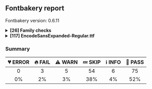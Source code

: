 ## Fontbakery report

Fontbakery version: 0.6.11

<details>
<summary><b>[26] Family checks</b></summary>
<details>
<summary>:information_source: <b>INFO:</b> Do we have the latest version of FontBakery installed?</summary>

* [com.google.fonts/check/fontbakery_version](https://github.com/googlefonts/fontbakery/search?q=com.google.fonts/check/fontbakery_version)
* :information_source: **INFO** fontbakery (0.6.11)  - Well designed Font QA tool, written in Python 3
  INSTALLED: 0.6.11 (latest)

* :bread: **PASS** Font Bakery is up-to-date

</details>
<details>
<summary>:bread: <b>PASS:</b> Does DESCRIPTION file contain broken links?</summary>

* [com.google.fonts/check/003](https://github.com/googlefonts/fontbakery/search?q=com.google.fonts/check/003)
* :bread: **PASS** All links in the DESCRIPTION file look good!

</details>
<details>
<summary>:bread: <b>PASS:</b> Is this a proper HTML snippet?</summary>

* [com.google.fonts/check/004](https://github.com/googlefonts/fontbakery/search?q=com.google.fonts/check/004)
* :bread: **PASS** fonts/encodesansexpanded/DESCRIPTION.en_us.html is a propper HTML file.

</details>
<details>
<summary>:bread: <b>PASS:</b> DESCRIPTION.en_us.html must have more than 200 bytes.</summary>

* [com.google.fonts/check/005](https://github.com/googlefonts/fontbakery/search?q=com.google.fonts/check/005)
* :bread: **PASS** DESCRIPTION.en_us.html is larger than 200 bytes.

</details>
<details>
<summary>:bread: <b>PASS:</b> DESCRIPTION.en_us.html must have less than 1000 bytes.</summary>

* [com.google.fonts/check/006](https://github.com/googlefonts/fontbakery/search?q=com.google.fonts/check/006)
* :bread: **PASS** DESCRIPTION.en_us.html is smaller than 1000 bytes.

</details>
<details>
<summary>:bread: <b>PASS:</b> Check font has a license.</summary>

* [com.google.fonts/check/028](https://github.com/googlefonts/fontbakery/search?q=com.google.fonts/check/028)
* :bread: **PASS** Found license at '/Users/stephennixon/type-repos/google-font-repos/Encode-Sans/OFL.txt'

</details>
<details>
<summary>:bread: <b>PASS:</b> All tabular figures must have the same width across the RIBBI-family.</summary>

* [com.google.fonts/check/tnum_horizontal_metrics](https://github.com/googlefonts/fontbakery/search?q=com.google.fonts/check/tnum_horizontal_metrics)
* :bread: **PASS** OK

</details>
<details>
<summary>:bread: <b>PASS:</b> Checking all files are in the same directory.</summary>

* [com.google.fonts/check/002](https://github.com/googlefonts/fontbakery/search?q=com.google.fonts/check/002)
* :bread: **PASS** All files are in the same directory.

</details>
<details>
<summary>:bread: <b>PASS:</b> Is the command `ftxvalidator` (Apple Font Tool Suite) available?</summary>

* [com.google.fonts/check/ftxvalidator_is_available](https://github.com/googlefonts/fontbakery/search?q=com.google.fonts/check/ftxvalidator_is_available)
* :bread: **PASS** ftxvalidator is available.

</details>
<details>
<summary>:bread: <b>PASS:</b> Fonts have equal unicode encodings?</summary>

* [com.google.fonts/check/013](https://github.com/googlefonts/fontbakery/search?q=com.google.fonts/check/013)
* :bread: **PASS** Fonts have equal unicode encodings.

</details>
<details>
<summary>:bread: <b>PASS:</b> Make sure all font files have the same version value.</summary>

* [com.google.fonts/check/014](https://github.com/googlefonts/fontbakery/search?q=com.google.fonts/check/014)
* :bread: **PASS** All font files have the same version.

</details>
<details>
<summary>:bread: <b>PASS:</b> Fonts have consistent PANOSE proportion?</summary>

* [com.google.fonts/check/009](https://github.com/googlefonts/fontbakery/search?q=com.google.fonts/check/009)
* :bread: **PASS** Fonts have consistent PANOSE proportion.

</details>
<details>
<summary>:bread: <b>PASS:</b> Fonts have consistent PANOSE family type?</summary>

* [com.google.fonts/check/010](https://github.com/googlefonts/fontbakery/search?q=com.google.fonts/check/010)
* :bread: **PASS** Fonts have consistent PANOSE family type.

</details>
<details>
<summary>:bread: <b>PASS:</b> Fonts have consistent underline thickness?</summary>

* [com.google.fonts/check/008](https://github.com/googlefonts/fontbakery/search?q=com.google.fonts/check/008)
* :bread: **PASS** Fonts have consistent underline thickness.

</details>
<details>
<summary>:zzz: <b>SKIP:</b> Check METADATA.pb parse correctly. </summary>

* [com.google.fonts/check/metadata/parses](https://github.com/googlefonts/fontbakery/search?q=com.google.fonts/check/metadata/parses)
* :zzz: **SKIP** Font family at 'fonts/encodesansexpanded' lacks a METADATA.pb file.

</details>
<details>
<summary>:zzz: <b>SKIP:</b> Font designer field in METADATA.pb must not be 'unknown'.</summary>

* [com.google.fonts/check/007](https://github.com/googlefonts/fontbakery/search?q=com.google.fonts/check/007)
* :zzz: **SKIP** Unfulfilled Conditions: family_metadata

</details>
<details>
<summary>:zzz: <b>SKIP:</b> METADATA.pb: Fontfamily is listed on Google Fonts API?</summary>

* [com.google.fonts/check/081](https://github.com/googlefonts/fontbakery/search?q=com.google.fonts/check/081)
* :zzz: **SKIP** Unfulfilled Conditions: family_metadata

</details>
<details>
<summary>:zzz: <b>SKIP:</b> METADATA.pb: check if fonts field only has unique "full_name" values.</summary>

* [com.google.fonts/check/083](https://github.com/googlefonts/fontbakery/search?q=com.google.fonts/check/083)
* :zzz: **SKIP** Unfulfilled Conditions: family_metadata

</details>
<details>
<summary>:zzz: <b>SKIP:</b> METADATA.pb: check if fonts field only contains unique style:weight pairs.</summary>

* [com.google.fonts/check/084](https://github.com/googlefonts/fontbakery/search?q=com.google.fonts/check/084)
* :zzz: **SKIP** Unfulfilled Conditions: family_metadata

</details>
<details>
<summary>:zzz: <b>SKIP:</b> METADATA.pb license is "APACHE2", "UFL" or "OFL"?</summary>

* [com.google.fonts/check/085](https://github.com/googlefonts/fontbakery/search?q=com.google.fonts/check/085)
* :zzz: **SKIP** Unfulfilled Conditions: family_metadata

</details>
<details>
<summary>:zzz: <b>SKIP:</b> METADATA.pb should contain at least "menu" and "latin" subsets.</summary>

* [com.google.fonts/check/086](https://github.com/googlefonts/fontbakery/search?q=com.google.fonts/check/086)
* :zzz: **SKIP** Unfulfilled Conditions: family_metadata

</details>
<details>
<summary>:zzz: <b>SKIP:</b> METADATA.pb subsets should be alphabetically ordered.</summary>

* [com.google.fonts/check/087](https://github.com/googlefonts/fontbakery/search?q=com.google.fonts/check/087)
* :zzz: **SKIP** Unfulfilled Conditions: family_metadata

</details>
<details>
<summary>:zzz: <b>SKIP:</b> METADATA.pb: Copyright notice is the same in all fonts?</summary>

* [com.google.fonts/check/088](https://github.com/googlefonts/fontbakery/search?q=com.google.fonts/check/088)
* :zzz: **SKIP** Unfulfilled Conditions: family_metadata

</details>
<details>
<summary>:zzz: <b>SKIP:</b> Check that METADATA.pb family values are all the same.</summary>

* [com.google.fonts/check/089](https://github.com/googlefonts/fontbakery/search?q=com.google.fonts/check/089)
* :zzz: **SKIP** Unfulfilled Conditions: family_metadata

</details>
<details>
<summary>:zzz: <b>SKIP:</b> METADATA.pb: According Google Fonts standards, families should have a Regular style.</summary>

* [com.google.fonts/check/090](https://github.com/googlefonts/fontbakery/search?q=com.google.fonts/check/090)
* :zzz: **SKIP** Unfulfilled Conditions: family_metadata

</details>
<details>
<summary>:zzz: <b>SKIP:</b> METADATA.pb: Regular should be 400.</summary>

* [com.google.fonts/check/091](https://github.com/googlefonts/fontbakery/search?q=com.google.fonts/check/091)
* :zzz: **SKIP** Unfulfilled Conditions: family_metadata, has_regular_style

</details>
<br>
</details>
<details>
<summary><b>[117] EncodeSansExpanded-Regular.ttf</b></summary>
<details>
<summary>:fire: <b>FAIL:</b> Check name table: FULL_FONT_NAME entries. </summary>

* [com.google.fonts/check/159](https://github.com/googlefonts/fontbakery/search?q=com.google.fonts/check/159)
* :fire: **FAIL** Entry [FULL_FONT_NAME(4):WINDOWS(3)] on the 'name' table: Expected 'Encode Sans Expanded Regular' but got 'Encode Sans Expd Reg'.

</details>
<details>
<summary>:fire: <b>FAIL:</b> Check name table: POSTSCRIPT_NAME entries. </summary>

* [com.google.fonts/check/160](https://github.com/googlefonts/fontbakery/search?q=com.google.fonts/check/160)
* :fire: **FAIL** Entry [POSTSCRIPT_NAME(6):WINDOWS(3)] on the 'name' table: Expected 'EncodeSansExpanded-Regular' but got 'EncodeSansExpd-Reg'.

</details>
<details>
<summary>:fire: <b>FAIL:</b> Does full font name begin with the font family name?</summary>

* [com.google.fonts/check/068](https://github.com/googlefonts/fontbakery/search?q=com.google.fonts/check/068)
* :fire: **FAIL**  On the 'name' table, the full font name (NameID 4 - FULL_FONT_NAME: 'Encode Sans Expanded') does not begin with font family name (NameID 1 - FONT_FAMILY_NAME: 'Encode Sans Expd Reg') [code: does-not]

</details>
<details>
<summary>:warning: <b>WARN:</b> Check if each glyph has the recommended amount of contours.</summary>

* [com.google.fonts/check/153](https://github.com/googlefonts/fontbakery/search?q=com.google.fonts/check/153)
* :warning: **WARN** This check inspects the glyph outlines and detects the total number of contours in each of them. The expected values are infered from the typical ammounts of contours observed in a large collection of reference font families. The divergences listed below may simply indicate a significantly different design on some of your glyphs. On the other hand, some of these may flag actual bugs in the font such as glyphs mapped to an incorrect codepoint. Please consider reviewing the design and codepoint assignment of these to make sure they are correct.

The following glyphs do not have the recommended number of contours:

Glyph name: Eth	Contours detected: 3	Expected: 2
Glyph name: Dcroat	Contours detected: 3	Expected: 2
Glyph name: dcroat	Contours detected: 3	Expected: 2
Glyph name: hbar	Contours detected: 2	Expected: 1
Glyph name: Lslash	Contours detected: 2	Expected: 1
Glyph name: lslash	Contours detected: 2	Expected: 1
Glyph name: Tbar	Contours detected: 2	Expected: 1
Glyph name: tbar	Contours detected: 2	Expected: 1
Glyph name: uni1E08	Contours detected: 3	Expected: 2
Glyph name: uni1E09	Contours detected: 3	Expected: 2
Glyph name: uni1E1C	Contours detected: 3	Expected: 2
Glyph name: uni1E1D	Contours detected: 4	Expected: 3

</details>
<details>
<summary>:warning: <b>WARN:</b> Name table strings must not contain the string 'Reserved Font Name'.</summary>

* [com.google.fonts/check/152](https://github.com/googlefonts/fontbakery/search?q=com.google.fonts/check/152)
* :warning: **WARN** Name table entry ("Copyright 2018 The Encode Project Authors (https://github.com/thundernixon/Encode-Sans), with Reserved Font Name 'Encode Sans'.") contains "Reserved Font Name". This is an error except in a few specific rare cases.

</details>
<details>
<summary>:warning: <b>WARN:</b> Combined length of family and style must not exceed 20 characters.</summary>

* [com.google.fonts/check/163](https://github.com/googlefonts/fontbakery/search?q=com.google.fonts/check/163)
* :warning: **WARN** The combined length of family and style exceeds 20 chars in the following 'WINDOWS' entries: FONT_FAMILY_NAME = 'Encode Sans Expanded' / SUBFAMILY_NAME = 'Regular'

</details>
<details>
<summary>:warning: <b>WARN:</b> Monospace font has hhea.advanceWidthMax equal to each glyph's advanceWidth?</summary>

* [com.google.fonts/check/079](https://github.com/googlefonts/fontbakery/search?q=com.google.fonts/check/079)
* :warning: **WARN** This seems to be a monospaced font, so advanceWidth value should be the same across all glyphs, but 99.67% of them have a different value: A, Aacute, Abreve, uni1EAE, uni1EB6, uni1EB0, uni1EB2, uni1EB4, Acircumflex, uni1EA4, uni1EAC, uni1EA6, uni1EA8, uni1EAA, uni0200, Adieresis, uni1EA0, Agrave, uni1EA2, uni0202, Amacron, Aogonek, Aring, Aringacute, Atilde, AE, AEacute, B, C, Cacute, Ccaron, Ccedilla, uni1E08, Ccircumflex, Cdotaccent, D, uni01F1, uni01C4, Eth, Dcaron, Dcroat, uni1E0C, uni1E0E, uni01F2, uni01C5, E, Eacute, Ebreve, Ecaron, uni1E1C, Ecircumflex, uni1EBE, uni1EC6, uni1EC0, uni1EC2, uni1EC4, uni0204, Edieresis, Edotaccent, uni1EB8, Egrave, uni1EBA, uni0206, Emacron, uni1E16, uni1E14, Eogonek, uni1EBC, F, G, uni01F4, Gbreve, Gcaron, Gcircumflex, uni0122, Gdotaccent, uni1E20, H, Hbar, uni1E2A, Hcircumflex, uni1E24, I, Iacute, Ibreve, Icircumflex, uni0208, Idieresis, uni1E2E, Idotaccent, uni1ECA, Igrave, uni1EC8, uni020A, Imacron, Iogonek, Itilde, J, Jcircumflex, K, uni0136, L, uni01C7, Lacute, Lcaron, uni013B, Ldot, uni1E36, uni01C8, uni1E3A, Lslash, M, uni1E42, N, uni01CA, Nacute, Ncaron, uni0145, uni1E44, uni1E46, Eng, uni01CB, uni1E48, Ntilde, O, Oacute, Obreve, Ocircumflex, uni1ED0, uni1ED8, uni1ED2, uni1ED4, uni1ED6, uni020C, Odieresis, uni022A, uni0230, uni1ECC, Ograve, uni1ECE, Ohorn, uni1EDA, uni1EE2, uni1EDC, uni1EDE, uni1EE0, Ohungarumlaut, uni020E, Omacron, uni1E52, uni1E50, uni01EA, Oslash, Oslashacute, Otilde, uni1E4C, uni1E4E, uni022C, OE, P, Thorn, Q, R, Racute, Rcaron, uni0156, uni0210, uni1E5A, uni0212, uni1E5E, S, Sacute, uni1E64, Scaron, uni1E66, Scedilla, Scircumflex, uni0218, uni1E60, uni1E62, uni1E68, uni1E9E, uni018F, T, Tbar, Tcaron, uni0162, uni021A, uni1E6C, uni1E6E, U, Uacute, Ubreve, Ucircumflex, uni0214, Udieresis, uni1EE4, Ugrave, uni1EE6, Uhorn, uni1EE8, uni1EF0, uni1EEA, uni1EEC, uni1EEE, Uhungarumlaut, uni0216, Umacron, uni1E7A, Uogonek, Uring, Utilde, uni1E78, V, W, Wacute, Wcircumflex, Wdieresis, Wgrave, X, Y, Yacute, Ycircumflex, Ydieresis, uni1E8E, uni1EF4, Ygrave, uni1EF6, uni0232, uni1EF8, Z, Zacute, Zcaron, Zdotaccent, uni1E92, Iacute_J.loclNLD, a, aacute, abreve, uni1EAF, uni1EB7, uni1EB1, uni1EB3, uni1EB5, acircumflex, uni1EA5, uni1EAD, uni1EA7, uni1EA9, uni1EAB, uni0201, adieresis, uni1EA1, agrave, uni1EA3, uni0203, amacron, aogonek, aring, aringacute, atilde, ae, aeacute, b, c, cacute, ccaron, ccedilla, uni1E09, ccircumflex, cdotaccent, d, eth, dcaron, dcroat, uni1E0D, uni1E0F, uni01F3, uni01C6, e, eacute, ebreve, ecaron, uni1E1D, ecircumflex, uni1EBF, uni1EC7, uni1EC1, uni1EC3, uni1EC5, uni0205, edieresis, edotaccent, uni1EB9, egrave, uni1EBB, uni0207, emacron, uni1E17, uni1E15, eogonek, uni1EBD, uni0259, f, g, uni01F5, gbreve, gcaron, gcircumflex, uni0123, gdotaccent, uni1E21, h, hbar, uni1E2B, hcircumflex, uni1E25, i, dotlessi, iacute, ibreve, icircumflex, uni0209, idieresis, uni1E2F, i.loclTRK, uni1ECB, igrave, uni1EC9, uni020B, imacron, iogonek, itilde, j, uni0237, jcircumflex, k, uni0137, kgreenlandic, l, lacute, lcaron, uni013C, ldot, uni1E37, uni01C9, uni1E3B, lslash, m, uni1E43, n, nacute, napostrophe, ncaron, uni0146, uni1E45, uni1E47, eng, uni01CC, uni1E49, ntilde, o, oacute, obreve, ocircumflex, uni1ED1, uni1ED9, uni1ED3, uni1ED5, uni1ED7, uni020D, odieresis, uni022B, uni0231, uni1ECD, ograve, uni1ECF, ohorn, uni1EDB, uni1EE3, uni1EDD, uni1EDF, uni1EE1, ohungarumlaut, uni020F, omacron, uni1E53, uni1E51, uni01EB, oslash, oslashacute, otilde, uni1E4D, uni1E4F, uni022D, oe, p, thorn, q, r, racute, rcaron, uni0157, uni0211, uni1E5B, uni0213, uni1E5F, s, sacute, uni1E65, scaron, uni1E67, scedilla, scircumflex, uni0219, uni1E61, uni1E63, uni1E69, germandbls, t, tbar, tcaron, uni0163, uni021B, uni1E97, uni1E6D, uni1E6F, u, uacute, ubreve, ucircumflex, uni0215, udieresis, uni1EE5, ugrave, uni1EE7, uhorn, uni1EE9, uni1EF1, uni1EEB, uni1EED, uni1EEF, uhungarumlaut, uni0217, umacron, uni1E7B, uogonek, uring, utilde, uni1E79, v, w, wacute, wcircumflex, wdieresis, wgrave, x, y, yacute, ycircumflex, ydieresis, uni1E8F, uni1EF5, ygrave, uni1EF7, uni0233, uni1EF9, z, zacute, zcaron, zdotaccent, uni1E93, iacute_j.loclNLD, f.short, f_i, f_j, f_l, fi, fl, I_J.loclNLD, i_j.loclNLD, a.sc, aacute.sc, abreve.sc, uni1EAF.sc, uni1EB7.sc, uni1EB1.sc, uni1EB3.sc, uni1EB5.sc, acircumflex.sc, uni1EA5.sc, uni1EAD.sc, uni1EA7.sc, uni1EA9.sc, uni1EAB.sc, uni0201.sc, adieresis.sc, uni1EA1.sc, agrave.sc, uni1EA3.sc, uni0203.sc, amacron.sc, aogonek.sc, aring.sc, aringacute.sc, atilde.sc, ae.sc, aeacute.sc, b.sc, c.sc, cacute.sc, ccaron.sc, ccedilla.sc, uni1E09.sc, ccircumflex.sc, cdotaccent.sc, d.sc, eth.sc, dcaron.sc, dcroat.sc, uni1E0D.sc, uni1E0F.sc, uni01F3.sc, uni01C6.sc, e.sc, eacute.sc, ebreve.sc, ecaron.sc, uni1E1D.sc, ecircumflex.sc, uni1EBF.sc, uni1EC7.sc, uni1EC1.sc, uni1EC3.sc, uni1EC5.sc, uni0205.sc, edieresis.sc, edotaccent.sc, uni1EB9.sc, egrave.sc, uni1EBB.sc, uni0207.sc, emacron.sc, uni1E17.sc, uni1E15.sc, eogonek.sc, uni1EBD.sc, uni0259.sc, f.sc, g.sc, uni01F5.sc, gbreve.sc, gcaron.sc, gcircumflex.sc, uni0123.sc, gdotaccent.sc, uni1E21.sc, h.sc, hbar.sc, uni1E2B.sc, hcircumflex.sc, uni1E25.sc, i.sc, iacute.sc, iacute_j.loclNLD.sc, ibreve.sc, icircumflex.sc, uni0209.sc, idieresis.sc, uni1E2F.sc, i.loclTRK.sc, uni1ECB.sc, igrave.sc, uni1EC9.sc, uni020B.sc, imacron.sc, iogonek.sc, itilde.sc, j.sc, jcircumflex.sc, k.sc, uni0137.sc, l.sc, lacute.sc, lcaron.sc, uni013C.sc, ldot.sc, uni1E37.sc, uni01C9.sc, uni1E3B.sc, i_j.loclNLD.sc, lslash.sc, m.sc, uni1E43.sc, n.sc, nacute.sc, ncaron.sc, uni0146.sc, uni1E45.sc, uni1E47.sc, eng.sc, uni01CC.sc, uni1E49.sc, ntilde.sc, o.sc, oacute.sc, obreve.sc, ocircumflex.sc, uni1ED1.sc, uni1ED9.sc, uni1ED3.sc, uni1ED5.sc, uni1ED7.sc, uni020D.sc, odieresis.sc, uni022B.sc, uni0231.sc, uni1ECD.sc, ograve.sc, uni1ECF.sc, ohorn.sc, uni1EDB.sc, uni1EE3.sc, uni1EDD.sc, uni1EDF.sc, uni1EE1.sc, ohungarumlaut.sc, uni020F.sc, omacron.sc, uni1E53.sc, uni1E51.sc, uni01EB.sc, oslash.sc, oslashacute.sc, otilde.sc, uni1E4D.sc, uni1E4F.sc, uni022D.sc, oe.sc, p.sc, thorn.sc, q.sc, r.sc, racute.sc, rcaron.sc, uni0157.sc, uni0211.sc, uni1E5B.sc, uni0213.sc, uni1E5F.sc, s.sc, sacute.sc, uni1E65.sc, scaron.sc, uni1E67.sc, scedilla.sc, scircumflex.sc, uni0219.sc, uni1E61.sc, uni1E63.sc, uni1E69.sc, germandbls.sc, t.sc, tbar.sc, tcaron.sc, uni0163.sc, uni021B.sc, uni1E6D.sc, uni1E6F.sc, u.sc, uacute.sc, ubreve.sc, ucircumflex.sc, uni0215.sc, udieresis.sc, uni1EE5.sc, ugrave.sc, uni1EE7.sc, uhorn.sc, uni1EE9.sc, uni1EF1.sc, uni1EEB.sc, uni1EED.sc, uni1EEF.sc, uhungarumlaut.sc, uni0217.sc, umacron.sc, uni1E7B.sc, uogonek.sc, uring.sc, utilde.sc, uni1E79.sc, v.sc, w.sc, wacute.sc, wcircumflex.sc, wdieresis.sc, wgrave.sc, x.sc, y.sc, yacute.sc, ycircumflex.sc, ydieresis.sc, uni1E8F.sc, uni1EF5.sc, ygrave.sc, uni1EF7.sc, uni0233.sc, uni1EF9.sc, z.sc, zacute.sc, zcaron.sc, zdotaccent.sc, uni1E93.sc, ordfeminine, ordmasculine, uni0394, uni03A9, uni0394.tf, uni03A9.tf, uni03BC, pi, uni03BC.tf, pi.tf, zero, one, two, three, four, five, six, seven, eight, nine, zero.osf, one.osf, two.osf, three.osf, four.osf, five.osf, six.osf, seven.osf, eight.osf, nine.osf, zero.tf, one.tf, two.tf, three.tf, four.tf, five.tf, six.tf, seven.tf, eight.tf, nine.tf, zero.tosf, one.tosf, two.tosf, three.tosf, four.tosf, five.tosf, six.tosf, seven.tosf, eight.tosf, nine.tosf, uni2080, uni2081, uni2082, uni2083, uni2084, uni2085, uni2086, uni2087, uni2088, uni2089, zero.dnom, one.dnom, two.dnom, three.dnom, four.dnom, five.dnom, six.dnom, seven.dnom, eight.dnom, nine.dnom, zero.numr, one.numr, two.numr, three.numr, four.numr, five.numr, six.numr, seven.numr, eight.numr, nine.numr, uni2070, uni00B9, uni00B2, uni00B3, uni2074, uni2075, uni2076, uni2077, uni2078, uni2079, fraction, onehalf, uni2153, uni2154, onequarter, threequarters, oneeighth, threeeighths, fiveeighths, seveneighths, period, comma, colon, semicolon, ellipsis, exclam, exclamdown, question, questiondown, periodcentered, bullet, asterisk, numbersign, slash, backslash, periodcentered.CAT, periodcentered.loclCAT.case, period.tf, comma.tf, colon.tf, semicolon.tf, periodcentered.tf, numbersign.tf, slash.tf, parenleft, parenright, braceleft, braceright, bracketleft, bracketright, hyphen, uni00AD, endash, emdash, figuredash, uni2015, uni2010, underscore, underscore.tf, quotesinglbase, quotedblbase, quotedblleft, quotedblright, quoteleft, quoteright, guillemotleft, guillemotright, guilsinglleft, guilsinglright, quotedbl, quotesingle, quotedbl.tf, quotesingle.tf, parenleft.sc, parenright.sc, braceleft.sc, braceright.sc, bracketleft.sc, bracketright.sc, uni2007, uni200A, uni2008, space, uni00A0, uni2009, uni200B, CR, uni20B5, cent, colonmonetary, currency, dollar, dong, Euro, florin, franc, uni20B2, uni20AD, lira, uni20BA, uni20BC, uni20A6, uni20B1, uni20BD, uni20B9, sterling, uni20BF, uni20A9, yen, uni20BF.tf, uni20B5.tf, cent.tf, colonmonetary.tf, currency.tf, dollar.tf, dong.tf, Euro.tf, florin.tf, franc.tf, uni20B2.tf, uni20AD.tf, lira.tf, uni20BA.tf, uni20BC.tf, uni20A6.tf, peseta.tf, uni20B1.tf, uni20BD.tf, uni20B9.tf, sterling.tf, uni20A9.tf, yen.tf, uni2219, uni2215, plus, minus, multiply, divide, equal, notequal, greater, less, greaterequal, lessequal, plusminus, approxequal, asciitilde, logicalnot, asciicircum, infinity, integral, uni2126, uni2206, product, summation, radical, uni00B5, partialdiff, percent, perthousand, uni2219.osf, plus.osf, minus.osf, multiply.osf, divide.osf, equal.osf, notequal.osf, greater.osf, less.osf, greaterequal.osf, lessequal.osf, plusminus.osf, approxequal.osf, asciitilde.osf, logicalnot.osf, asciicircum.osf, infinity.osf, uni2219.tf, uni2215.tf, plus.tf, minus.tf, multiply.tf, divide.tf, equal.tf, notequal.tf, greater.tf, less.tf, greaterequal.tf, lessequal.tf, plusminus.tf, approxequal.tf, asciitilde.tf, logicalnot.tf, asciicircum.tf, infinity.tf, integral.tf, uni2126.tf, uni2206.tf, product.tf, summation.tf, radical.tf, uni00B5.tf, partialdiff.tf, percent.tf, perthousand.tf, uni2219.tosf, uni2215.tosf, plus.tosf, minus.tosf, multiply.tosf, divide.tosf, equal.tosf, notequal.tosf, greater.tosf, less.tosf, greaterequal.tosf, lessequal.tosf, plusminus.tosf, approxequal.tosf, asciitilde.tosf, logicalnot.tosf, asciicircum.tosf, infinity.tosf, arrowup, arrowright, arrowdown, arrowleft, lozenge, lozenge.osf, lozenge.tf, lozenge.tosf, at, ampersand, paragraph, section, copyright, registered, trademark, degree, minute, second, bar, brokenbar, dagger, uni2113, daggerdbl, uni2116, estimated, uni2120, degree.tf, bar.tf, brokenbar.tf, ampersand.sc, uni02BC, uni02BB, uni02C9, uni02CB, uni02BF, uni02BE, uni02CA, uni02CC, uni02C8, uni0308, uni03080301, uni03080304, uni0307, uni03070304, gravecomb, acutecomb, uni03010307, uni030B, uni030C.alt, uni0302, uni030C, uni030C0307, uni0306, uni030A, uni030A0301, tildecomb, uni03030308, tildecomb_acutecomb, uni03030304, uni0304, uni03040308, uni03040300, uni03040301, hookabovecomb, uni030F, uni0311, uni0312, uni031B, dotbelowcomb, uni0324, uni0326, uni0327, uni0328, uni032E, uni0331, acute, breve, caron, cedilla, circumflex, dieresis, dotaccent, grave, hungarumlaut, macron, ogonek, ring, tilde, uni0326.alt, caron.alt, uni0308.case, uni03080301.case, uni03080304.case, uni0307.case, uni03070304.case, gravecomb.case, acutecomb.case, uni03010307.case, uni030B.case, uni030C.alt.case, uni0302.case, uni030C.case, uni030C0307.case, uni0306.case, uni030A.case, uni030A0301.case, tildecomb.case, uni03030308.case, tildecomb_acutecomb.case, uni03030304.case, uni0304.case, uni03040308.case, uni03040300.case, uni03040301.case, hookabovecomb.case, uni030F.case, uni0311.case, uni0312.case, dotbelowcomb.case, uni0324.case, uni0326.case, uni0327.case, uni0328.case, uni032E.case, uni0331.case, uni0308.sc, uni03080301.sc, uni03080304.sc, uni0307.sc, uni03070304.sc, gravecomb.sc, acutecomb.sc, uni03010307.sc, uni030B.sc, uni030C.alt.sc, uni0302.sc, uni030C.sc, uni030C0307.sc, uni0306.sc, uni030A.sc, tildecomb.sc, uni03030308.sc, tildecomb_acutecomb.sc, uni03030304.sc, uni0304.sc, uni03040308.sc, uni03040300.sc, uni03040301.sc, hookabovecomb.sc, uni030F.sc, uni0311.sc, uni0312.sc, dotbelowcomb.sc, uni0324.sc, uni0326.sc, uni0327.sc, uni0328.sc, uni032E.sc, uni0331.sc, uni0335.sc, uni0337.sc, uni030A0301.case.sc, uni0337, uni0335.D, uni0335.case, uni0336.case, uni0337.case, uni0335.d, uni0335.dsc, uni0335.h, uni0336.hsc, uni0335.t, uni03060301, uni03060300, uni03060309, uni03060303, uni03020301, uni03020300, uni03020309, uni03020303, uni03060301.case, uni03060300.case, uni03060309.case, uni03060303.case, uni03020301.case, uni03020300.case, uni03020309.case, uni03020303.case, uni03060301.sc, uni03060300.sc, uni03060309.sc, uni03060303.sc, uni03020301.sc, uni03020300.sc, uni03020309.sc, uni03020303.sc, slashcomb.case, slashcomb.sc, notdef [code: should-be-monospaced]
* :warning: **WARN** Double-width and/or zero-width glyphs were detected. These glyphs should be set to the same width as all others and then add GPOS single pos lookups that zeros/doubles the widths as needed: uni200B, uni0308, uni03080301, uni0307, gravecomb, acutecomb, uni03010307, uni030B, uni030C.alt, uni0302, uni030C, uni0306, uni030A, uni030A0301, tildecomb, uni03030308, tildecomb_acutecomb, uni03030304, uni0304, uni03040300, uni03040301, hookabovecomb, uni030F, uni0311, uni0312, uni031B, dotbelowcomb, uni0324, uni0326, uni0327, uni0328, uni032E, uni0331, uni0326.alt, uni0308.case, uni03080301.case, uni0307.case, gravecomb.case, acutecomb.case, uni03010307.case, uni030B.case, uni030C.alt.case, uni0302.case, uni030C.case, uni0306.case, uni030A.case, uni030A0301.case, tildecomb.case, uni03030308.case, tildecomb_acutecomb.case, uni03030304.case, uni0304.case, uni03040300.case, uni03040301.case, hookabovecomb.case, uni030F.case, uni0311.case, uni0312.case, dotbelowcomb.case, uni0324.case, uni0326.case, uni0327.case, uni0328.case, uni032E.case, uni0331.case, uni0308.sc, uni03080301.sc, uni0307.sc, gravecomb.sc, acutecomb.sc, uni03010307.sc, uni030B.sc, uni030C.alt.sc, uni0302.sc, uni030C.sc, uni0306.sc, uni030A.sc, tildecomb.sc, uni03030308.sc, tildecomb_acutecomb.sc, uni03030304.sc, uni0304.sc, uni03040300.sc, uni03040301.sc, hookabovecomb.sc, uni030F.sc, uni0311.sc, uni0312.sc, dotbelowcomb.sc, uni0324.sc, uni0326.sc, uni0327.sc, uni0328.sc, uni032E.sc, uni0331.sc, uni0335.sc, uni0337.sc, uni030A0301.case.sc, uni0337, uni0335.D, uni0335.case, uni0336.case, uni0337.case, uni0335.d, uni0335.dsc, uni0335.h, uni0336.hsc, uni0335.t, uni03060301, uni03060300, uni03060309, uni03060303, uni03020301, uni03020300, uni03020309, uni03020303, uni03060301.case, uni03060300.case, uni03060309.case, uni03060303.case, uni03020301.case, uni03020300.case, uni03020309.case, uni03020303.case, uni03060301.sc, uni03060300.sc, uni03060309.sc, uni03060303.sc, uni03020301.sc, uni03020300.sc, uni03020309.sc, uni03020303.sc [code: variable-monospaced]

</details>
<details>
<summary>:warning: <b>WARN:</b> Is there kerning info for non-ligated sequences?</summary>

* [com.google.fonts/check/065](https://github.com/googlefonts/fontbakery/search?q=com.google.fonts/check/065)
* :warning: **WARN** GPOS table lacks kerning info for the following non-ligated sequences:
	- f + i
	- i + j
	- j + l

   [code: lacks-kern-info]

</details>
<details>
<summary>:zzz: <b>SKIP:</b> Checks METADATA.pb font.name field matches family name declared on the name table.</summary>

* [com.google.fonts/check/092](https://github.com/googlefonts/fontbakery/search?q=com.google.fonts/check/092)
* :zzz: **SKIP** Unfulfilled Conditions: font_metadata

</details>
<details>
<summary>:zzz: <b>SKIP:</b> Checks METADATA.pb font.post_script_name matches postscript name declared on the name table.</summary>

* [com.google.fonts/check/093](https://github.com/googlefonts/fontbakery/search?q=com.google.fonts/check/093)
* :zzz: **SKIP** Unfulfilled Conditions: font_metadata

</details>
<details>
<summary>:zzz: <b>SKIP:</b> METADATA.pb font.full_name value matches fullname declared on the name table?</summary>

* [com.google.fonts/check/094](https://github.com/googlefonts/fontbakery/search?q=com.google.fonts/check/094)
* :zzz: **SKIP** Unfulfilled Conditions: font_metadata

</details>
<details>
<summary>:zzz: <b>SKIP:</b> METADATA.pb font.name value should be same as the family name declared on the name table.</summary>

* [com.google.fonts/check/095](https://github.com/googlefonts/fontbakery/search?q=com.google.fonts/check/095)
* :zzz: **SKIP** Unfulfilled Conditions: font_metadata

</details>
<details>
<summary>:zzz: <b>SKIP:</b> METADATA.pb font.full_name and font.post_script_name fields have equivalent values ?</summary>

* [com.google.fonts/check/096](https://github.com/googlefonts/fontbakery/search?q=com.google.fonts/check/096)
* :zzz: **SKIP** Unfulfilled Conditions: font_metadata

</details>
<details>
<summary>:zzz: <b>SKIP:</b> METADATA.pb font.filename and font.post_script_name fields have equivalent values?</summary>

* [com.google.fonts/check/097](https://github.com/googlefonts/fontbakery/search?q=com.google.fonts/check/097)
* :zzz: **SKIP** Unfulfilled Conditions: font_metadata

</details>
<details>
<summary>:zzz: <b>SKIP:</b> METADATA.pb font.name field contains font name in right format?</summary>

* [com.google.fonts/check/098](https://github.com/googlefonts/fontbakery/search?q=com.google.fonts/check/098)
* :zzz: **SKIP** Unfulfilled Conditions: font_metadata

</details>
<details>
<summary>:zzz: <b>SKIP:</b> METADATA.pb font.full_name field contains font name in right format?</summary>

* [com.google.fonts/check/099](https://github.com/googlefonts/fontbakery/search?q=com.google.fonts/check/099)
* :zzz: **SKIP** Unfulfilled Conditions: font_metadata

</details>
<details>
<summary>:zzz: <b>SKIP:</b> METADATA.pb font.filename field contains font name in right format?</summary>

* [com.google.fonts/check/100](https://github.com/googlefonts/fontbakery/search?q=com.google.fonts/check/100)
* :zzz: **SKIP** Unfulfilled Conditions: family_metadata

</details>
<details>
<summary>:zzz: <b>SKIP:</b> METADATA.pb font.post_script_name field contains font name in right format?</summary>

* [com.google.fonts/check/101](https://github.com/googlefonts/fontbakery/search?q=com.google.fonts/check/101)
* :zzz: **SKIP** Unfulfilled Conditions: font_metadata

</details>
<details>
<summary>:zzz: <b>SKIP:</b> Copyright notices match canonical pattern?</summary>

* [com.google.fonts/check/102](https://github.com/googlefonts/fontbakery/search?q=com.google.fonts/check/102)
* :zzz: **SKIP** Unfulfilled Conditions: font_metadata

</details>
<details>
<summary>:zzz: <b>SKIP:</b> Copyright notice on METADATA.pb should not contain 'Reserved Font Name'.</summary>

* [com.google.fonts/check/103](https://github.com/googlefonts/fontbakery/search?q=com.google.fonts/check/103)
* :zzz: **SKIP** Unfulfilled Conditions: font_metadata

</details>
<details>
<summary>:zzz: <b>SKIP:</b> METADATA.pb: Copyright notice shouldn't exceed 500 chars.</summary>

* [com.google.fonts/check/104](https://github.com/googlefonts/fontbakery/search?q=com.google.fonts/check/104)
* :zzz: **SKIP** Unfulfilled Conditions: font_metadata

</details>
<details>
<summary>:zzz: <b>SKIP:</b> METADATA.pb: Filename is set canonically?</summary>

* [com.google.fonts/check/105](https://github.com/googlefonts/fontbakery/search?q=com.google.fonts/check/105)
* :zzz: **SKIP** Unfulfilled Conditions: font_metadata, canonical_filename

</details>
<details>
<summary>:zzz: <b>SKIP:</b> METADATA.pb font.style "italic" matches font internals?</summary>

* [com.google.fonts/check/106](https://github.com/googlefonts/fontbakery/search?q=com.google.fonts/check/106)
* :zzz: **SKIP** Unfulfilled Conditions: font_metadata

</details>
<details>
<summary>:zzz: <b>SKIP:</b> METADATA.pb font.style "normal" matches font internals?</summary>

* [com.google.fonts/check/107](https://github.com/googlefonts/fontbakery/search?q=com.google.fonts/check/107)
* :zzz: **SKIP** Unfulfilled Conditions: font_metadata

</details>
<details>
<summary>:zzz: <b>SKIP:</b> METADATA.pb font.name and font.full_name fields match the values declared on the name table?</summary>

* [com.google.fonts/check/108](https://github.com/googlefonts/fontbakery/search?q=com.google.fonts/check/108)
* :zzz: **SKIP** Unfulfilled Conditions: font_metadata

</details>
<details>
<summary>:zzz: <b>SKIP:</b> METADATA.pb: Check if fontname is not camel cased.</summary>

* [com.google.fonts/check/109](https://github.com/googlefonts/fontbakery/search?q=com.google.fonts/check/109)
* :zzz: **SKIP** Unfulfilled Conditions: font_metadata

</details>
<details>
<summary>:zzz: <b>SKIP:</b> METADATA.pb: Check font name is the same as family name.</summary>

* [com.google.fonts/check/110](https://github.com/googlefonts/fontbakery/search?q=com.google.fonts/check/110)
* :zzz: **SKIP** Unfulfilled Conditions: family_metadata, font_metadata

</details>
<details>
<summary>:zzz: <b>SKIP:</b> METADATA.pb: Check that font weight has a canonical value.</summary>

* [com.google.fonts/check/111](https://github.com/googlefonts/fontbakery/search?q=com.google.fonts/check/111)
* :zzz: **SKIP** Unfulfilled Conditions: font_metadata

</details>
<details>
<summary>:zzz: <b>SKIP:</b> Checking OS/2 usWeightClass matches weight specified at METADATA.pb.</summary>

* [com.google.fonts/check/112](https://github.com/googlefonts/fontbakery/search?q=com.google.fonts/check/112)
* :zzz: **SKIP** Unfulfilled Conditions: font_metadata

</details>
<details>
<summary>:zzz: <b>SKIP:</b> METADATA.pb weight matches postScriptName.</summary>

* [com.google.fonts/check/113](https://github.com/googlefonts/fontbakery/search?q=com.google.fonts/check/113)
* :zzz: **SKIP** Unfulfilled Conditions: font_metadata

</details>
<details>
<summary>:zzz: <b>SKIP:</b> METADATA.pb: Font styles are named canonically?</summary>

* [com.google.fonts/check/115](https://github.com/googlefonts/fontbakery/search?q=com.google.fonts/check/115)
* :zzz: **SKIP** Unfulfilled Conditions: font_metadata

</details>
<details>
<summary>:zzz: <b>SKIP:</b> Version number has increased since previous release on Google Fonts?</summary>

* [com.google.fonts/check/117](https://github.com/googlefonts/fontbakery/search?q=com.google.fonts/check/117)
* :zzz: **SKIP** Unfulfilled Conditions: api_gfonts_ttFont

</details>
<details>
<summary>:zzz: <b>SKIP:</b> Glyphs are similiar to Google Fonts version?</summary>

* [com.google.fonts/check/118](https://github.com/googlefonts/fontbakery/search?q=com.google.fonts/check/118)
* :zzz: **SKIP** Unfulfilled Conditions: api_gfonts_ttFont

</details>
<details>
<summary>:zzz: <b>SKIP:</b> Check font has same encoded glyphs as version hosted on fonts.google.com</summary>

* [com.google.fonts/check/154](https://github.com/googlefonts/fontbakery/search?q=com.google.fonts/check/154)
* :zzz: **SKIP** Unfulfilled Conditions: api_gfonts_ttFont

</details>
<details>
<summary>:zzz: <b>SKIP:</b> Copyright field for this font on METADATA.pb matches all copyright notice entries on the name table ?</summary>

* [com.google.fonts/check/155](https://github.com/googlefonts/fontbakery/search?q=com.google.fonts/check/155)
* :zzz: **SKIP** Unfulfilled Conditions: font_metadata

</details>
<details>
<summary>:zzz: <b>SKIP:</b> Check a static ttf can be generated from a variable font. </summary>

* [com.google.fonts/check/174](https://github.com/googlefonts/fontbakery/search?q=com.google.fonts/check/174)
* :zzz: **SKIP** Unfulfilled Conditions: is_variable_font

</details>
<details>
<summary>:zzz: <b>SKIP:</b> Check that variable fonts have an HVAR table. </summary>

* [com.google.fonts/check/varfont/has_HVAR](https://github.com/googlefonts/fontbakery/search?q=com.google.fonts/check/varfont/has_HVAR)
* :zzz: **SKIP** Unfulfilled Conditions: is_variable_font

</details>
<details>
<summary>:zzz: <b>SKIP:</b> All name entries referenced by fvar instances exist on the name table?</summary>

* [com.google.fonts/check/fvar_name_entries](https://github.com/googlefonts/fontbakery/search?q=com.google.fonts/check/fvar_name_entries)
* :zzz: **SKIP** Unfulfilled Conditions: is_variable_font

</details>
<details>
<summary>:zzz: <b>SKIP:</b> A variable font must have named instances.</summary>

* [com.google.fonts/check/varfont_has_instances](https://github.com/googlefonts/fontbakery/search?q=com.google.fonts/check/varfont_has_instances)
* :zzz: **SKIP** Unfulfilled Conditions: is_variable_font

</details>
<details>
<summary>:zzz: <b>SKIP:</b> Variable font weight coordinates must be multiples of 100.</summary>

* [com.google.fonts/check/varfont_weight_instances](https://github.com/googlefonts/fontbakery/search?q=com.google.fonts/check/varfont_weight_instances)
* :zzz: **SKIP** Unfulfilled Conditions: is_variable_font

</details>
<details>
<summary>:zzz: <b>SKIP:</b> FontForge validation outputs error messages?</summary>

* [com.google.fonts/check/038](https://github.com/googlefonts/fontbakery/search?q=com.google.fonts/check/038)
* :zzz: **SKIP** Unfulfilled Conditions: fontforge_check_results

</details>
<details>
<summary>:zzz: <b>SKIP:</b> FontForge checks.</summary>

* [com.google.fonts/check/039](https://github.com/googlefonts/fontbakery/search?q=com.google.fonts/check/039)
* :zzz: **SKIP** Unfulfilled Conditions: fontforge_check_results

</details>
<details>
<summary>:zzz: <b>SKIP:</b> CFF table FontName must match name table ID 6 (PostScript name).</summary>

* [com.adobe.fonts/check/postscript_name_cff_vs_name](https://github.com/googlefonts/fontbakery/search?q=com.adobe.fonts/check/postscript_name_cff_vs_name)
* :zzz: **SKIP** Unfulfilled Conditions: is_cff

</details>
<details>
<summary>:zzz: <b>SKIP:</b> The variable font 'wght' (Weight) axis coordinate must be 400 on the 'Regular' instance.</summary>

* [com.google.fonts/check/167](https://github.com/googlefonts/fontbakery/search?q=com.google.fonts/check/167)
* :zzz: **SKIP** Unfulfilled Conditions: is_variable_font, regular_wght_coord

</details>
<details>
<summary>:zzz: <b>SKIP:</b> The variable font 'wdth' (Width) axis coordinate must be 100 on the 'Regular' instance.</summary>

* [com.google.fonts/check/168](https://github.com/googlefonts/fontbakery/search?q=com.google.fonts/check/168)
* :zzz: **SKIP** Unfulfilled Conditions: is_variable_font, regular_wdth_coord

</details>
<details>
<summary>:zzz: <b>SKIP:</b> The variable font 'slnt' (Slant) axis coordinate must be zero on the 'Regular' instance.</summary>

* [com.google.fonts/check/169](https://github.com/googlefonts/fontbakery/search?q=com.google.fonts/check/169)
* :zzz: **SKIP** Unfulfilled Conditions: is_variable_font, regular_slnt_coord

</details>
<details>
<summary>:zzz: <b>SKIP:</b> The variable font 'ital' (Italic) axis coordinate must be zero on the 'Regular' instance.</summary>

* [com.google.fonts/check/170](https://github.com/googlefonts/fontbakery/search?q=com.google.fonts/check/170)
* :zzz: **SKIP** Unfulfilled Conditions: is_variable_font, regular_ital_coord

</details>
<details>
<summary>:zzz: <b>SKIP:</b> The variable font 'opsz' (Optical Size) axis coordinate should be between 9 and 13 on the 'Regular' instance.</summary>

* [com.google.fonts/check/171](https://github.com/googlefonts/fontbakery/search?q=com.google.fonts/check/171)
* :zzz: **SKIP** Unfulfilled Conditions: is_variable_font, regular_opsz_coord

</details>
<details>
<summary>:zzz: <b>SKIP:</b> The variable font 'wght' (Weight) axis coordinate must be 700 on the 'Bold' instance.</summary>

* [com.google.fonts/check/172](https://github.com/googlefonts/fontbakery/search?q=com.google.fonts/check/172)
* :zzz: **SKIP** Unfulfilled Conditions: is_variable_font, bold_wght_coord

</details>
<details>
<summary>:zzz: <b>SKIP:</b> The variable font 'wght' (Weight) axis coordinate must be within spec range of 1 to 1000 on all instances.</summary>

* [com.google.fonts/check/wght_valid_range](https://github.com/googlefonts/fontbakery/search?q=com.google.fonts/check/wght_valid_range)
* :zzz: **SKIP** Unfulfilled Conditions: is_variable_font

</details>
<details>
<summary>:information_source: <b>INFO:</b> Show hinting filesize impact.</summary>

* [com.google.fonts/check/054](https://github.com/googlefonts/fontbakery/search?q=com.google.fonts/check/054)
* :information_source: **INFO** Hinting filesize impact:

|  | fonts/encodesansexpanded/EncodeSansExpanded-Regular.ttf |
|:--- | ---:|
| Dehinted Size | 118.4kb |
| Hinted Size | 155.3kb |
| Increase | 36.9kb |
| Change   | 31.2 % |


</details>
<details>
<summary>:information_source: <b>INFO:</b> EPAR table present in font?</summary>

* [com.google.fonts/check/061](https://github.com/googlefonts/fontbakery/search?q=com.google.fonts/check/061)
* :information_source: **INFO** EPAR table not present in font. To learn more see https://github.com/googlefonts/fontbakery/issues/818

</details>
<details>
<summary>:information_source: <b>INFO:</b> Is 'gasp' table set to optimize rendering?</summary>

* [com.google.fonts/check/062](https://github.com/googlefonts/fontbakery/search?q=com.google.fonts/check/062)
* :information_source: **INFO** These are the ppm ranges declared on the gasp table:

PPM <= 65535:
	flag = 0x0F
	- Use gridfitting
	- Use grayscale rendering
	- Use gridfitting with ClearType symmetric smoothing
	- Use smoothing along multiple axes with ClearType®

* :bread: **PASS** 'gasp' table is correctly set, with one gaspRange:value of 0xFFFF:0x0F.

</details>
<details>
<summary>:information_source: <b>INFO:</b> Check for font-v versioning </summary>

* [com.google.fonts/check/166](https://github.com/googlefonts/fontbakery/search?q=com.google.fonts/check/166)
* :information_source: **INFO** Version string is: "Version 3.000; ttfautohint (v1.8.2) -l 8 -r 50 -G 200 -x 14 -D latn -f none -a nnn -X """
The version string must ideally include a git commit hash and either a 'dev' or a 'release' suffix such as in the example below:
"Version 1.3; git-0d08353-release"

</details>
<details>
<summary>:information_source: <b>INFO:</b> Font contains all required tables?</summary>

* [com.google.fonts/check/052](https://github.com/googlefonts/fontbakery/search?q=com.google.fonts/check/052)
* :information_source: **INFO** This font contains the following optional tables [cvt , gasp, GPOS, loca, DSIG, prep, GSUB, fpgm]
* :bread: **PASS** Font contains all required tables.

</details>
<details>
<summary>:bread: <b>PASS:</b> Checking file is named canonically.</summary>

* [com.google.fonts/check/001](https://github.com/googlefonts/fontbakery/search?q=com.google.fonts/check/001)
* :bread: **PASS** fonts/encodesansexpanded/EncodeSansExpanded-Regular.ttf is named canonically.

</details>
<details>
<summary>:bread: <b>PASS:</b> Fonts have equal numbers of glyphs?</summary>

* [com.google.fonts/check/011](https://github.com/googlefonts/fontbakery/search?q=com.google.fonts/check/011)
* :bread: **PASS** All font files in this family have an equal total ammount of glyphs.

</details>
<details>
<summary>:bread: <b>PASS:</b> Fonts have equal glyph names?</summary>

* [com.google.fonts/check/012](https://github.com/googlefonts/fontbakery/search?q=com.google.fonts/check/012)
* :bread: **PASS** All font files have identical glyph names.

</details>
<details>
<summary>:bread: <b>PASS:</b> Checking OS/2 fsType.</summary>

* [com.google.fonts/check/016](https://github.com/googlefonts/fontbakery/search?q=com.google.fonts/check/016)
* :bread: **PASS** OS/2 fsType is properly set to zero.

</details>
<details>
<summary>:bread: <b>PASS:</b> Checking OS/2 achVendID.</summary>

* [com.google.fonts/check/018](https://github.com/googlefonts/fontbakery/search?q=com.google.fonts/check/018)
* :bread: **PASS** OS/2 VendorID 'GOOG' looks good!

</details>
<details>
<summary>:bread: <b>PASS:</b> Substitute copyright, registered and trademark symbols in name table entries.</summary>

* [com.google.fonts/check/019](https://github.com/googlefonts/fontbakery/search?q=com.google.fonts/check/019)
* :bread: **PASS** No need to substitute copyright, registered and trademark symbols in name table entries of this font.

</details>
<details>
<summary>:bread: <b>PASS:</b> Checking OS/2 usWeightClass.</summary>

* [com.google.fonts/check/020](https://github.com/googlefonts/fontbakery/search?q=com.google.fonts/check/020)
* :bread: **PASS** OS/2 usWeightClass value looks good!

</details>
<details>
<summary>:bread: <b>PASS:</b> Check copyright namerecords match license file.</summary>

* [com.google.fonts/check/029](https://github.com/googlefonts/fontbakery/search?q=com.google.fonts/check/029)
* :bread: **PASS** Licensing entry on name table is correctly set.

</details>
<details>
<summary>:bread: <b>PASS:</b> "License URL matches License text on name table?</summary>

* [com.google.fonts/check/030](https://github.com/googlefonts/fontbakery/search?q=com.google.fonts/check/030)
* :bread: **PASS** Font has a valid license URL in NAME table.

</details>
<details>
<summary>:bread: <b>PASS:</b> Description strings in the name table must not exceed 200 characters.</summary>

* [com.google.fonts/check/032](https://github.com/googlefonts/fontbakery/search?q=com.google.fonts/check/032)
* :bread: **PASS** All description name records have reasonably small lengths.

</details>
<details>
<summary>:bread: <b>PASS:</b> Version format is correct in 'name' table?</summary>

* [com.google.fonts/check/055](https://github.com/googlefonts/fontbakery/search?q=com.google.fonts/check/055)
* :bread: **PASS** Version format in NAME table entries is correct.

</details>
<details>
<summary>:bread: <b>PASS:</b> Font has ttfautohint params? </summary>

* [com.google.fonts/check/has_ttfautohint_params](https://github.com/googlefonts/fontbakery/search?q=com.google.fonts/check/has_ttfautohint_params)
* :bread: **PASS** Font has ttfautohint params (-l 8 -r 50 -G 200 -x 14 -D latn -f none -a nnn -X "")

</details>
<details>
<summary>:bread: <b>PASS:</b> Font has old ttfautohint applied?</summary>

* [com.google.fonts/check/056](https://github.com/googlefonts/fontbakery/search?q=com.google.fonts/check/056)
* :bread: **PASS** ttfautohint available in the system (1.8.2) is older than the one used in the font (1.8.2).

</details>
<details>
<summary>:bread: <b>PASS:</b> Make sure family name does not begin with a digit.</summary>

* [com.google.fonts/check/067](https://github.com/googlefonts/fontbakery/search?q=com.google.fonts/check/067)
* :bread: **PASS** Font family name first character is not a digit.

</details>
<details>
<summary>:bread: <b>PASS:</b> Font has all expected currency sign characters?</summary>

* [com.google.fonts/check/070](https://github.com/googlefonts/fontbakery/search?q=com.google.fonts/check/070)
* :bread: **PASS** Font has all expected currency sign characters.

</details>
<details>
<summary>:bread: <b>PASS:</b> Are there non-ASCII characters in ASCII-only NAME table entries?</summary>

* [com.google.fonts/check/074](https://github.com/googlefonts/fontbakery/search?q=com.google.fonts/check/074)
* :bread: **PASS** None of the ASCII-only NAME table entries contain non-ASCII characteres.

</details>
<details>
<summary>:bread: <b>PASS:</b> Stricter unitsPerEm criteria for Google Fonts. </summary>

* [com.google.fonts/check/116](https://github.com/googlefonts/fontbakery/search?q=com.google.fonts/check/116)
* :bread: **PASS** Font em size is good (unitsPerEm = 2000).

</details>
<details>
<summary>:bread: <b>PASS:</b> Checking OS/2 fsSelection value.</summary>

* [com.google.fonts/check/129](https://github.com/googlefonts/fontbakery/search?q=com.google.fonts/check/129)
* :bread: **PASS** OS/2 fsSelection REGULAR bit is properly set.
* :bread: **PASS** OS/2 fsSelection ITALIC bit is properly set.
* :bread: **PASS** OS/2 fsSelection BOLD bit is properly set.

</details>
<details>
<summary>:bread: <b>PASS:</b> Checking post.italicAngle value.</summary>

* [com.google.fonts/check/130](https://github.com/googlefonts/fontbakery/search?q=com.google.fonts/check/130)
* :bread: **PASS** Value of post.italicAngle is 0.0 with style='Regular'.

</details>
<details>
<summary>:bread: <b>PASS:</b> Checking head.macStyle value.</summary>

* [com.google.fonts/check/131](https://github.com/googlefonts/fontbakery/search?q=com.google.fonts/check/131)
* :bread: **PASS** head macStyle ITALIC bit is properly set.
* :bread: **PASS** head macStyle BOLD bit is properly set.

</details>
<details>
<summary>:bread: <b>PASS:</b> Font has all mandatory 'name' table entries ?</summary>

* [com.google.fonts/check/156](https://github.com/googlefonts/fontbakery/search?q=com.google.fonts/check/156)
* :bread: **PASS** Font contains values for all mandatory name table entries.

</details>
<details>
<summary>:bread: <b>PASS:</b> Check name table: FONT_FAMILY_NAME entries. </summary>

* [com.google.fonts/check/157](https://github.com/googlefonts/fontbakery/search?q=com.google.fonts/check/157)
* :bread: **PASS** FONT_FAMILY_NAME entries are all good.

</details>
<details>
<summary>:bread: <b>PASS:</b> Check name table: FONT_SUBFAMILY_NAME entries. </summary>

* [com.google.fonts/check/158](https://github.com/googlefonts/fontbakery/search?q=com.google.fonts/check/158)
* :bread: **PASS** FONT_SUBFAMILY_NAME entries are all good.

</details>
<details>
<summary>:bread: <b>PASS:</b> Check name table: TYPOGRAPHIC_FAMILY_NAME entries. </summary>

* [com.google.fonts/check/161](https://github.com/googlefonts/fontbakery/search?q=com.google.fonts/check/161)
* :bread: **PASS** TYPOGRAPHIC_FAMILY_NAME entries are all good.

</details>
<details>
<summary>:bread: <b>PASS:</b> Check name table: TYPOGRAPHIC_SUBFAMILY_NAME entries. </summary>

* [com.google.fonts/check/162](https://github.com/googlefonts/fontbakery/search?q=com.google.fonts/check/162)
* :bread: **PASS** TYPOGRAPHIC_SUBFAMILY_NAME entries are all good.

</details>
<details>
<summary>:bread: <b>PASS:</b> Length of copyright notice must not exceed 500 characters. </summary>

* [com.google.fonts/check/164](https://github.com/googlefonts/fontbakery/search?q=com.google.fonts/check/164)
* :bread: **PASS** All copyright notice name entries on the 'name' table are shorter than 500 characters.

</details>
<details>
<summary>:bread: <b>PASS:</b> Familyname must be unique according to namecheck.fontdata.com </summary>

* [com.google.fonts/check/165](https://github.com/googlefonts/fontbakery/search?q=com.google.fonts/check/165)
* :bread: **PASS** Font familyname seems to be unique.

</details>
<details>
<summary>:bread: <b>PASS:</b> Checking OS/2 usWinAscent & usWinDescent.</summary>

* [com.google.fonts/check/040](https://github.com/googlefonts/fontbakery/search?q=com.google.fonts/check/040)
* :bread: **PASS** OS/2 usWinAscent & usWinDescent values look good!

</details>
<details>
<summary>:bread: <b>PASS:</b> Checking OS/2 Metrics match hhea Metrics.</summary>

* [com.google.fonts/check/042](https://github.com/googlefonts/fontbakery/search?q=com.google.fonts/check/042)
* :bread: **PASS** OS/2.sTypoAscender/Descender values match hhea.ascent/descent.

</details>
<details>
<summary>:bread: <b>PASS:</b> Font enables smart dropout control in "prep" table instructions?</summary>

* [com.google.fonts/check/072](https://github.com/googlefonts/fontbakery/search?q=com.google.fonts/check/072)
* :bread: **PASS** 'prep' table contains instructions enabling smart dropout control.

</details>
<details>
<summary>:bread: <b>PASS:</b> There must not be VTT Talk sources in the font.</summary>

* [com.google.fonts/check/vttclean](https://github.com/googlefonts/fontbakery/search?q=com.google.fonts/check/vttclean)
* :bread: **PASS** There are no tables with VTT Talk sources embedded in the font.

</details>
<details>
<summary>:bread: <b>PASS:</b> Are there unwanted Apple tables?</summary>

* [com.google.fonts/check/aat](https://github.com/googlefonts/fontbakery/search?q=com.google.fonts/check/aat)
* :bread: **PASS** There are no unwanted AAT tables.

</details>
<details>
<summary>:bread: <b>PASS:</b> PPEM must be an integer on hinted fonts.</summary>

* [com.google.fonts/check/integer_ppem_if_hinted](https://github.com/googlefonts/fontbakery/search?q=com.google.fonts/check/integer_ppem_if_hinted)
* :bread: **PASS** OK

</details>
<details>
<summary>:bread: <b>PASS:</b> Checking with ftxvalidator.</summary>

* [com.google.fonts/check/035](https://github.com/googlefonts/fontbakery/search?q=com.google.fonts/check/035)
* :bread: **PASS** ftxvalidator passed this file

</details>
<details>
<summary>:bread: <b>PASS:</b> Checking with ots-sanitize.</summary>

* [com.google.fonts/check/036](https://github.com/googlefonts/fontbakery/search?q=com.google.fonts/check/036)
* :bread: **PASS** ots-sanitize passed this file

</details>
<details>
<summary>:bread: <b>PASS:</b> Font contains .notdef as first glyph?</summary>

* [com.google.fonts/check/046](https://github.com/googlefonts/fontbakery/search?q=com.google.fonts/check/046)
* :bread: **PASS** Font contains the .notdef glyph as the first glyph, it does not have a Unicode value assigned and contains a drawing.

</details>
<details>
<summary>:bread: <b>PASS:</b> Font contains glyphs for whitespace characters?</summary>

* [com.google.fonts/check/047](https://github.com/googlefonts/fontbakery/search?q=com.google.fonts/check/047)
* :bread: **PASS** Font contains glyphs for whitespace characters.

</details>
<details>
<summary>:bread: <b>PASS:</b> Font has **proper** whitespace glyph names?</summary>

* [com.google.fonts/check/048](https://github.com/googlefonts/fontbakery/search?q=com.google.fonts/check/048)
* :bread: **PASS** Font has **proper** whitespace glyph names.

</details>
<details>
<summary>:bread: <b>PASS:</b> Whitespace glyphs have ink?</summary>

* [com.google.fonts/check/049](https://github.com/googlefonts/fontbakery/search?q=com.google.fonts/check/049)
* :bread: **PASS** There is no whitespace glyph with ink.

</details>
<details>
<summary>:bread: <b>PASS:</b> Are there unwanted tables?</summary>

* [com.google.fonts/check/053](https://github.com/googlefonts/fontbakery/search?q=com.google.fonts/check/053)
* :bread: **PASS** There are no unwanted tables.

</details>
<details>
<summary>:bread: <b>PASS:</b> Glyph names are all valid?</summary>

* [com.google.fonts/check/058](https://github.com/googlefonts/fontbakery/search?q=com.google.fonts/check/058)
* :bread: **PASS** Glyph names are all valid.

</details>
<details>
<summary>:bread: <b>PASS:</b> Font contains unique glyph names?</summary>

* [com.google.fonts/check/059](https://github.com/googlefonts/fontbakery/search?q=com.google.fonts/check/059)
* :bread: **PASS** Font contains unique glyph names.

</details>
<details>
<summary>:bread: <b>PASS:</b> Checking with fontTools.ttx</summary>

* [com.google.fonts/check/ttx-roundtrip](https://github.com/googlefonts/fontbakery/search?q=com.google.fonts/check/ttx-roundtrip)
* :bread: **PASS** Hey! It all looks good!

</details>
<details>
<summary>:bread: <b>PASS:</b> Check all glyphs have codepoints assigned.</summary>

* [com.google.fonts/check/077](https://github.com/googlefonts/fontbakery/search?q=com.google.fonts/check/077)
* :bread: **PASS** All glyphs have a codepoint value assigned.

</details>
<details>
<summary>:bread: <b>PASS:</b> Checking unitsPerEm value is reasonable.</summary>

* [com.google.fonts/check/043](https://github.com/googlefonts/fontbakery/search?q=com.google.fonts/check/043)
* :bread: **PASS** unitsPerEm value (2000) on the 'head' table is reasonable.

</details>
<details>
<summary>:bread: <b>PASS:</b> Checking font version fields (head and name table).</summary>

* [com.google.fonts/check/044](https://github.com/googlefonts/fontbakery/search?q=com.google.fonts/check/044)
* :bread: **PASS** All font version fields match.

</details>
<details>
<summary>:bread: <b>PASS:</b> Check if OS/2 xAvgCharWidth is correct.</summary>

* [com.google.fonts/check/034](https://github.com/googlefonts/fontbakery/search?q=com.google.fonts/check/034)
* :bread: **PASS** OS/2 xAvgCharWidth value is correct.

</details>
<details>
<summary>:bread: <b>PASS:</b> Font has correct post table version (2 for TTF, 3 for OTF)?</summary>

* [com.google.fonts/check/015](https://github.com/googlefonts/fontbakery/search?q=com.google.fonts/check/015)
* :bread: **PASS** Font has post table version 2.

</details>
<details>
<summary>:bread: <b>PASS:</b> Description strings in the name table must not contain copyright info.</summary>

* [com.google.fonts/check/031](https://github.com/googlefonts/fontbakery/search?q=com.google.fonts/check/031)
* :bread: **PASS** Description strings in the name table do not contain any copyright string.

</details>
<details>
<summary>:bread: <b>PASS:</b> Checking correctness of monospaced metadata.</summary>

* [com.google.fonts/check/033](https://github.com/googlefonts/fontbakery/search?q=com.google.fonts/check/033)
* :bread: **PASS** Font is not monospaced and all related metadata look good. [code: good]

</details>
<details>
<summary>:bread: <b>PASS:</b> Name table entries should not contain line-breaks.</summary>

* [com.google.fonts/check/057](https://github.com/googlefonts/fontbakery/search?q=com.google.fonts/check/057)
* :bread: **PASS** Name table entries are all single-line (no line-breaks found).

</details>
<details>
<summary>:bread: <b>PASS:</b> Font follows the family naming recommendations?</summary>

* [com.google.fonts/check/071](https://github.com/googlefonts/fontbakery/search?q=com.google.fonts/check/071)
* :bread: **PASS** Font follows the family naming recommendations.

</details>
<details>
<summary>:bread: <b>PASS:</b> Checking Vertical Metric Linegaps.</summary>

* [com.google.fonts/check/041](https://github.com/googlefonts/fontbakery/search?q=com.google.fonts/check/041)
* :bread: **PASS** OS/2 sTypoLineGap and hhea lineGap are both 0.

</details>
<details>
<summary>:bread: <b>PASS:</b> MaxAdvanceWidth is consistent with values in the Hmtx and Hhea tables?</summary>

* [com.google.fonts/check/073](https://github.com/googlefonts/fontbakery/search?q=com.google.fonts/check/073)
* :bread: **PASS** MaxAdvanceWidth is consistent with values in the Hmtx and Hhea tables.

</details>
<details>
<summary>:bread: <b>PASS:</b> Does the font have a DSIG table?</summary>

* [com.google.fonts/check/045](https://github.com/googlefonts/fontbakery/search?q=com.google.fonts/check/045)
* :bread: **PASS** Digital Signature (DSIG) exists.

</details>
<details>
<summary>:bread: <b>PASS:</b> Whitespace and non-breaking space have the same width?</summary>

* [com.google.fonts/check/050](https://github.com/googlefonts/fontbakery/search?q=com.google.fonts/check/050)
* :bread: **PASS** Whitespace and non-breaking space have the same width.

</details>
<details>
<summary>:bread: <b>PASS:</b> Does GPOS table have kerning information?</summary>

* [com.google.fonts/check/063](https://github.com/googlefonts/fontbakery/search?q=com.google.fonts/check/063)
* :bread: **PASS** GPOS table has got kerning information.

</details>
<details>
<summary>:bread: <b>PASS:</b> Are there caret positions declared for every ligature?</summary>

* [com.google.fonts/check/064](https://github.com/googlefonts/fontbakery/search?q=com.google.fonts/check/064)
* :bread: **PASS** Looks good!

</details>
<details>
<summary>:bread: <b>PASS:</b> Is there a "kern" table declared in the font?</summary>

* [com.google.fonts/check/066](https://github.com/googlefonts/fontbakery/search?q=com.google.fonts/check/066)
* :bread: **PASS** Font does not declare an optional "kern" table.

</details>
<details>
<summary>:bread: <b>PASS:</b> Is there any unused data at the end of the glyf table?</summary>

* [com.google.fonts/check/069](https://github.com/googlefonts/fontbakery/search?q=com.google.fonts/check/069)
* :bread: **PASS** There is no unused data at the end of the glyf table.

</details>
<details>
<summary>:bread: <b>PASS:</b> Check for points out of bounds.</summary>

* [com.google.fonts/check/075](https://github.com/googlefonts/fontbakery/search?q=com.google.fonts/check/075)
* :bread: **PASS** All glyph paths have coordinates within bounds!

</details>
<details>
<summary>:bread: <b>PASS:</b> Does the number of glyphs in the loca table match the maxp table?</summary>

* [com.google.fonts/check/180](https://github.com/googlefonts/fontbakery/search?q=com.google.fonts/check/180)
* :bread: **PASS** 'loca' table matches numGlyphs in 'maxp' table.

</details>
<br>
</details>

### Summary

| :broken_heart: ERROR | :fire: FAIL | :warning: WARN | :zzz: SKIP | :information_source: INFO | :bread: PASS |
|:-----:|:----:|:----:|:----:|:----:|:----:|
| 0 | 3 | 5 | 54 | 6 | 75 |
| 0% | 2% | 3% | 38% | 4% | 52% |
